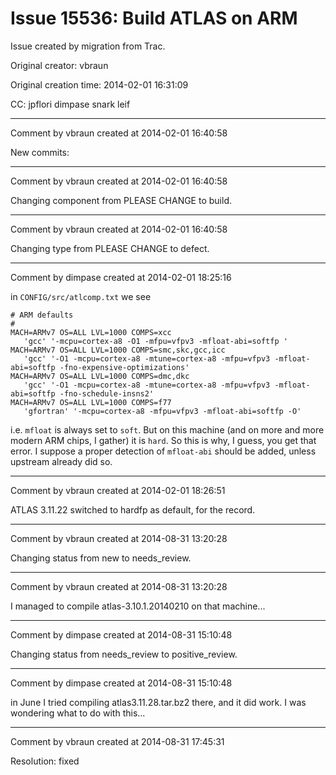 # Issue 15536: Build ATLAS on ARM

Issue created by migration from Trac.

Original creator: vbraun

Original creation time: 2014-02-01 16:31:09

CC:  jpflori dimpase snark leif




---

Comment by vbraun created at 2014-02-01 16:40:58

New commits:


---

Comment by vbraun created at 2014-02-01 16:40:58

Changing component from PLEASE CHANGE to build.


---

Comment by vbraun created at 2014-02-01 16:40:58

Changing type from PLEASE CHANGE to defect.


---

Comment by dimpase created at 2014-02-01 18:25:16

in `CONFIG/src/atlcomp.txt` we see

```
# ARM defaults
#
MACH=ARMv7 OS=ALL LVL=1000 COMPS=xcc
   'gcc' '-mcpu=cortex-a8 -O1 -mfpu=vfpv3 -mfloat-abi=softfp '
MACH=ARMv7 OS=ALL LVL=1000 COMPS=smc,skc,gcc,icc
   'gcc' '-O1 -mcpu=cortex-a8 -mtune=cortex-a8 -mfpu=vfpv3 -mfloat-abi=softfp -fno-expensive-optimizations'
MACH=ARMv7 OS=ALL LVL=1000 COMPS=dmc,dkc
   'gcc' '-O1 -mcpu=cortex-a8 -mtune=cortex-a8 -mfpu=vfpv3 -mfloat-abi=softfp -fno-schedule-insns2'
MACH=ARMv7 OS=ALL LVL=1000 COMPS=f77
   'gfortran' '-mcpu=cortex-a8 -mfpu=vfpv3 -mfloat-abi=softfp -O'
```

i.e. `mfloat` is always set to `soft`. But on this machine (and on more and more modern ARM chips, I gather) it is `hard`. So this is why, I guess, you get that error.
I suppose a proper detection of `mfloat-abi` should be added, unless upstream already did so.


---

Comment by vbraun created at 2014-02-01 18:26:51

ATLAS 3.11.22 switched to hardfp as default, for the record.


---

Comment by vbraun created at 2014-08-31 13:20:28

Changing status from new to needs_review.


---

Comment by vbraun created at 2014-08-31 13:20:28

I managed to compile atlas-3.10.1.20140210 on that machine...


---

Comment by dimpase created at 2014-08-31 15:10:48

Changing status from needs_review to positive_review.


---

Comment by dimpase created at 2014-08-31 15:10:48

in June I tried compiling atlas3.11.28.tar.bz2 there, and it did work. I was wondering what to do with this...


---

Comment by vbraun created at 2014-08-31 17:45:31

Resolution: fixed
